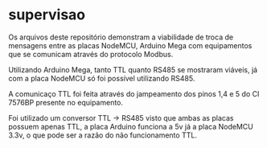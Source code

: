 # supervisao

Os arquivos deste repositório demonstram a viabilidade de troca de mensagens entre as placas NodeMCU, Arduino Mega com equipamentos que se comunicam
através do protocolo Modbus.

Utilizando Arduino Mega, tanto TTL quanto RS485 se mostraram viáveis, já com a placa NodeMCU só foi possível utilizando RS485.

A comunicaço TTL foi feita através do jampeamento dos pinos 1,4 e 5 do CI 7576BP presente no equipamento.

Foi utilizado um conversor TTL -> RS485 visto que ambas as placas possuem apenas TTL, a placa Arduino funciona a 5v já a placa NodeMCU 3.3v, o que pode
ser a razão do não funcionamento TTL.
